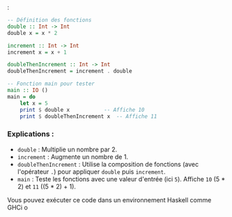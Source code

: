:

```haskell
-- Définition des fonctions
double :: Int -> Int
double x = x * 2

increment :: Int -> Int
increment x = x + 1

doubleThenIncrement :: Int -> Int
doubleThenIncrement = increment . double

-- Fonction main pour tester
main :: IO ()
main = do
    let x = 5
    print $ double x           -- Affiche 10
    print $ doubleThenIncrement x  -- Affiche 11
```

### Explications :
- `double` : Multiplie un nombre par 2.
- `increment` : Augmente un nombre de 1.
- `doubleThenIncrement` : Utilise la composition de fonctions (avec l'opérateur `.`) pour appliquer `double` puis `increment`.
- `main` : Teste les fonctions avec une valeur d'entrée (ici `5`). Affiche `10` (5 * 2) et `11` ((5 * 2) + 1).

Vous pouvez exécuter ce code dans un environnement Haskell comme GHCi o
